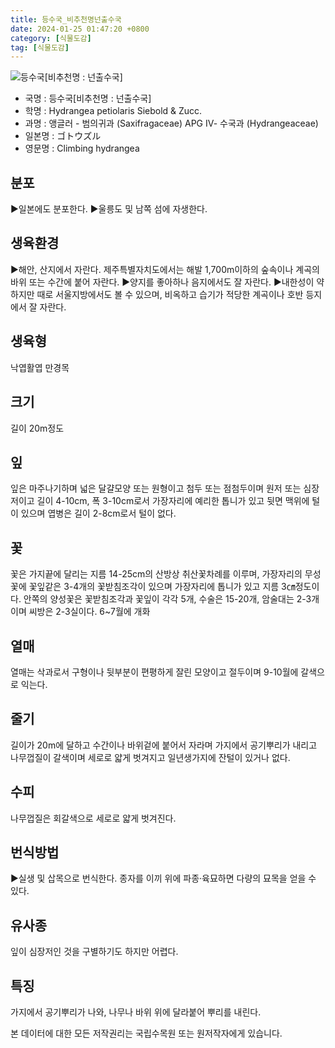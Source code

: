 ```yaml
---
title: 등수국_비추천명넌출수국
date: 2024-01-25 01:47:20 +0800
category: [식물도감]
tag: [식물도감]
---
```




![등수국[비추천명 : 넌출수국]](/fileUpload/plants/basic/Saxifragaceae/Hydrangea/15597/15597_3_th2.JPG)
- 국명 : 등수국[비추천명 : 넌출수국]
- 학명 : Hydrangea petiolaris Siebold & Zucc.
- 과명 : 앵글러 - 범의귀과 (Saxifragaceae) APG Ⅳ- 수국과 (Hydrangeaceae)
- 일본명 : ゴトウズル
- 영문명 : Climbing hydrangea


## 분포
▶일본에도 분포한다.▶울릉도 및 남쪽 섬에 자생한다.
## 생육환경
▶해안, 산지에서 자란다. 제주특별자치도에서는 해발 1,700m이하의 숲속이나 계곡의 바위 또는 수간에 붙어 자란다.▶양지를 좋아하나 음지에서도 잘 자란다. ▶내한성이 약하지만 때로 서울지방에서도 볼 수 있으며, 비옥하고 습기가 적당한 계곡이나 호반 등지에서 잘 자란다.
## 생육형
낙엽활엽 만경목
## 크기
길이 20m정도
## 잎
잎은 마주나기하며 넓은 달걀모양 또는 원형이고 첨두 또는 점첨두이며 원저 또는 심장저이고 길이 4-10cm, 폭 3-10cm로서 가장자리에 예리한 톱니가 있고 뒷면 맥위에 털이 있으며 엽병은 길이 2-8cm로서 털이 없다.
## 꽃
꽃은 가지끝에 달리는 지름 14-25cm의 산방상 취산꽃차례를 이루며, 가장자리의 무성꽃에 꽃잎같은 3-4개의 꽃받침조각이 있으며 가장자리에 톱니가 있고 지름 3㎝정도이다. 안쪽의 양성꽃은 꽃받침조각과 꽃잎이 각각 5개, 수술은 15-20개, 암술대는 2-3개이며 씨방은 2-3실이다. 6~7월에 개화
## 열매
열매는 삭과로서 구형이나 뒷부분이 편평하게 잘린 모양이고 절두이며 9-10월에 갈색으로 익는다.
## 줄기
길이가 20m에 달하고 수간이나 바위겉에 붙어서 자라며 가지에서 공기뿌리가 내리고 나무껍질이 갈색이며 세로로 얇게 벗겨지고 일년생가지에 잔털이 있거나 없다.
## 수피
나무껍질은 회갈색으로 세로로 얇게 벗겨진다. 
## 번식방법
▶실생 및 삽목으로 번식한다. 종자를 이끼 위에 파종·육묘하면 다량의 묘목을 얻을 수 있다.
## 유사종
잎이 심장저인 것을 구별하기도 하지만 어렵다.
## 특징
가지에서 공기뿌리가 나와, 나무나 바위 위에 달라붙어 뿌리를 내린다.






본 데이터에 대한 모든 저작권리는 국립수목원 또는 원저작자에게 있습니다.
